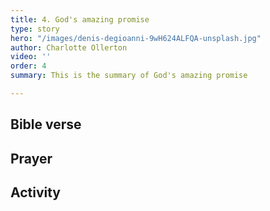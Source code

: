```yaml
---
title: 4. God's amazing promise
type: story
hero: "/images/denis-degioanni-9wH624ALFQA-unsplash.jpg"
author: Charlotte Ollerton
video: ''
order: 4
summary: This is the summary of God's amazing promise

---
```

## Bible verse

## Prayer

## Activity
